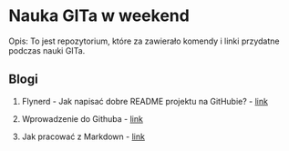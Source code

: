 # Nauka GITa w weekend

Opis: To jest repozytorium, które za zawierało komendy i linki przydatne podczas nauki GITa.

## Blogi

1. Flynerd - Jak napisać dobre README projektu na GitHubie? - [link](https://www.flynerd.pl/2018/06/jak-napisac-dobre-readme-projektu-na-githubie.html)

2. Wprowadzenie do Githuba - [link](https://github.com/skills/introduction-to-github)

3. Jak pracować z Markdown - [link](https://github.com/skills/communicate-using-markdown)